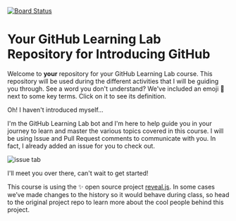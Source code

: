 [![Board Status](https://dev.azure.com/SendItMedia/227d1239-ae8d-4f6f-b4cf-a38c7929a10e/d8bce1f4-cd5d-4279-a7de-01e3c85b7721/_apis/work/boardbadge/e94779d0-c503-41a4-b55e-440d11fccff4)](https://dev.azure.com/SendItMedia/227d1239-ae8d-4f6f-b4cf-a38c7929a10e/_boards/board/t/d8bce1f4-cd5d-4279-a7de-01e3c85b7721/Microsoft.RequirementCategory)
# Your GitHub Learning Lab Repository for Introducing GitHub

Welcome to **your** repository for your GitHub Learning Lab course. This repository will be used during the different activities that I will be guiding you through. See a word you don't understand? We've included an emoji 📖 next to some key terms. Click on it to see its definition.

Oh! I haven't introduced myself...

I'm the GitHub Learning Lab bot and I'm here to help guide you in your journey to learn and master the various topics covered in this course. I will be using Issue and Pull Request comments to communicate with you. In fact, I already added an issue for you to check out.

![issue tab](https://lab.github.com/public/images/issue_tab.png)

I'll meet you over there, can't wait to get started!

This course is using the :sparkles: open source project [reveal.js](https://github.com/hakimel/reveal.js/). In some cases we’ve made changes to the history so it would behave during class, so head to the original project repo to learn more about the cool people behind this project.
